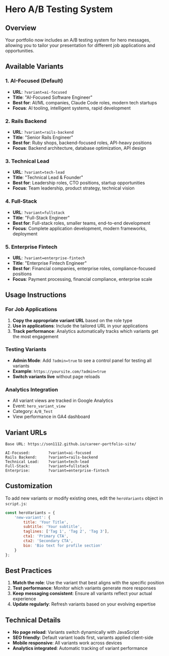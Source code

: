 # Hero A/B Testing System

## Overview
Your portfolio now includes an A/B testing system for hero messages, allowing you to tailor your presentation for different job applications and opportunities.

## Available Variants

### 1. AI-Focused (Default)
- **URL**: `?variant=ai-focused` 
- **Title**: "AI-Focused Software Engineer"
- **Best for**: AI/ML companies, Claude Code roles, modern tech startups
- **Focus**: AI tooling, intelligent systems, rapid development

### 2. Rails Backend
- **URL**: `?variant=rails-backend`
- **Title**: "Senior Rails Engineer" 
- **Best for**: Ruby shops, backend-focused roles, API-heavy positions
- **Focus**: Backend architecture, database optimization, API design

### 3. Technical Lead
- **URL**: `?variant=tech-lead`
- **Title**: "Technical Lead & Founder"
- **Best for**: Leadership roles, CTO positions, startup opportunities
- **Focus**: Team leadership, product strategy, technical vision

### 4. Full-Stack
- **URL**: `?variant=fullstack`
- **Title**: "Full-Stack Engineer"
- **Best for**: Full-stack roles, smaller teams, end-to-end development
- **Focus**: Complete application development, modern frameworks, deployment

### 5. Enterprise Fintech
- **URL**: `?variant=enterprise-fintech`
- **Title**: "Enterprise Fintech Engineer"
- **Best for**: Financial companies, enterprise roles, compliance-focused positions  
- **Focus**: Payment processing, financial compliance, enterprise scale

## Usage Instructions

### For Job Applications
1. **Copy the appropriate variant URL** based on the role type
2. **Use in applications**: Include the tailored URL in your applications
3. **Track performance**: Analytics automatically tracks which variants get the most engagement

### Testing Variants
- **Admin Mode**: Add `?admin=true` to see a control panel for testing all variants
- **Example**: `https://yoursite.com/?admin=true`
- **Switch variants live** without page reloads

### Analytics Integration
- All variant views are tracked in Google Analytics
- Event: `hero_variant_view`
- Category: `A/B_Test`
- View performance in GA4 dashboard

## Variant URLs

```
Base URL: https://son1112.github.io/career-portfolio-site/

AI-Focused:        ?variant=ai-focused
Rails Backend:     ?variant=rails-backend  
Technical Lead:    ?variant=tech-lead
Full-Stack:        ?variant=fullstack
Enterprise:        ?variant=enterprise-fintech
```

## Customization

To add new variants or modify existing ones, edit the `heroVariants` object in `script.js`:

```javascript
const heroVariants = {
    'new-variant': {
        title: 'Your Title',
        subtitle: 'Your subtitle',
        taglines: ['Tag 1', 'Tag 2', 'Tag 3'],
        cta1: 'Primary CTA',
        cta2: 'Secondary CTA', 
        bio: 'Bio text for profile section'
    }
};
```

## Best Practices

1. **Match the role**: Use the variant that best aligns with the specific position
2. **Test performance**: Monitor which variants generate more responses
3. **Keep messaging consistent**: Ensure all variants reflect your actual experience
4. **Update regularly**: Refresh variants based on your evolving expertise

## Technical Details

- **No page reload**: Variants switch dynamically with JavaScript
- **SEO friendly**: Default variant loads first, variants applied client-side
- **Mobile responsive**: All variants work across devices
- **Analytics integrated**: Automatic tracking of variant performance